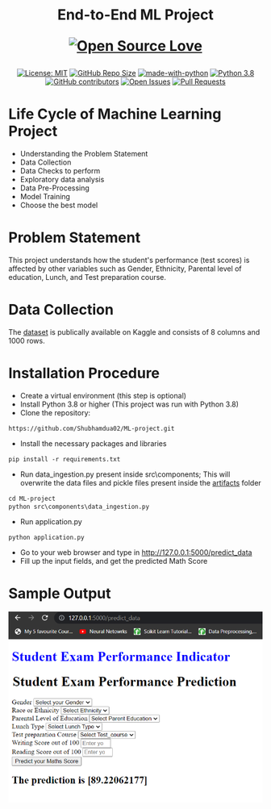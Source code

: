 <h1 align="center">
  End-to-End ML Project
  
 [![Open Source Love](https://badges.frapsoft.com/os/v3/open-source.png?v=103)](https://github.com/ellerbrock/open-source-badges/)
</h1>

<div align="center">

[![License: MIT](https://img.shields.io/badge/License-MIT-blue)](https://opensource.org/license/mit/)
[![GitHub Repo Size](https://img.shields.io/github/repo-size/shubhamdua02/ML-project)](https://img.shields.io/github/repo-size/shubhamdua02/ML-project)
[![made-with-python](https://img.shields.io/badge/Made_with-Python-blue)](https://www.python.org/)
[![Python 3.8](https://img.shields.io/badge/Python-3.8-blue)](https://www.python.org/)
[![GitHub contributors](https://img.shields.io/github/contributors/shubhamdua02/ML-project)](https://github.com/shubhamdua02/ML-project/graphs/contributors)
[![Open Issues](https://img.shields.io/github/issues/shubhamdua02/ML-project)](https://github.com/shubhamdua02/ML-project/issues)
[![Pull Requests](https://img.shields.io/github/issues-pr/shubhamdua02/ML-project)](https://github.com/shubhamdua02/ML-project/pulls)

</div>

# Life Cycle of Machine Learning Project
* Understanding the Problem Statement
* Data Collection
* Data Checks to perform
* Exploratory data analysis
* Data Pre-Processing
* Model Training
* Choose the best model

# Problem Statement
This project understands how the student's performance (test scores) is affected by other variables such as Gender, Ethnicity, Parental level of education, Lunch, and Test preparation course.

# Data Collection 
The [dataset](https://www.kaggle.com/datasets/spscientist/students-performance-in-exams) is publically available on Kaggle and consists of 8 columns and 1000 rows.

# Installation Procedure
- Create a virtual environment (this step is optional)
- Install Python 3.8 or higher (This project was run with Python 3.8)
- Clone the repository:
```
https://github.com/Shubhamdua02/ML-project.git
```
- Install the necessary packages and libraries
```
pip install -r requirements.txt  
```
- Run data_ingestion.py present inside src\components;
  This will overwrite the data files and pickle files present inside the [artifacts](https://github.com/Shubhamdua02/ML-project/tree/main/artifacts) folder
```
cd ML-project
python src\components\data_ingestion.py
```
- Run application.py
```
python application.py
```
- Go to your web browser and type in http://127.0.0.1:5000/predict_data
- Fill up the input fields, and get the predicted Math Score

# Sample Output
[![Sample output](https://github.com/Shubhamdua02/ML-project/blob/main/Images/output.png)](https://github.com/Shubhamdua02/ML-project/blob/main/Images/output.png)
